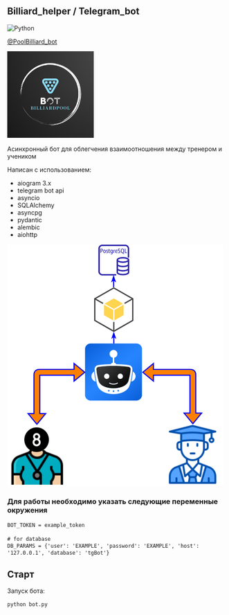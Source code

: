 ## Billiard_helper / Telegram_bot

![Python](https://img.shields.io/badge/python-3.10+-blue.svg)

[@PoolBilliard_bot](https://t.me/PoolBilliard_bot)

<img src="images/bot_2.jpg" width="200" height="200" />

Асинхронный бот для облегчения взаимоотношения между тренером и учеником

Написан с использованием:
* aiogram 3.x
* telegram bot api
* asyncio
* SQLAlchemy
* asyncpg
* pydantic
* alembic
* aiohttp

<img src="images/about.png" width="500" />



### Для работы необходимо указать следующие переменные окружения

    BOT_TOKEN = example_token
    
    # for database    
    DB_PARAMS = {'user': 'EXAMPLE', 'password': 'EXAMPLE', 'host': '127.0.0.1', 'database': 'tgBot'}

## Старт

Запуск бота:
```shell
python bot.py
